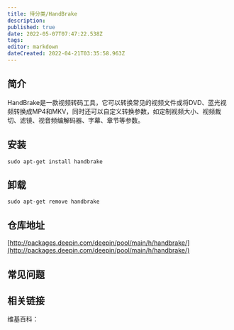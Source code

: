 ```yaml
---
title: 待分类/HandBrake
description: 
published: true
date: 2022-05-07T07:47:22.538Z
tags: 
editor: markdown
dateCreated: 2022-04-21T03:35:58.963Z
---
```


## 简介

HandBrake是一款视频转码工具，它可以转换常见的视频文件或将DVD、蓝光视频转换成MP4和MKV，同时还可以自定义转换参数，如定制视频大小、视频裁切、滤镜、视音频编解码器、字幕、章节等参数。

## 安装

`sudo apt-get install handbrake`

## 卸载

`sudo apt-get remove handbrake`

## 仓库地址

[http://packages.deepin.com/deepin/pool/main/h/handbrake/](http://packages.deepin.com/deepin/pool/main/h/handbrake/)


## 常见问题


## 相关链接

维基百科：